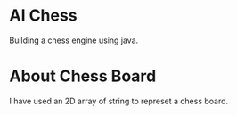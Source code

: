 # AI Chess
Building a chess engine using java.

# About Chess Board
I have used an 2D array of string to represet a chess board.